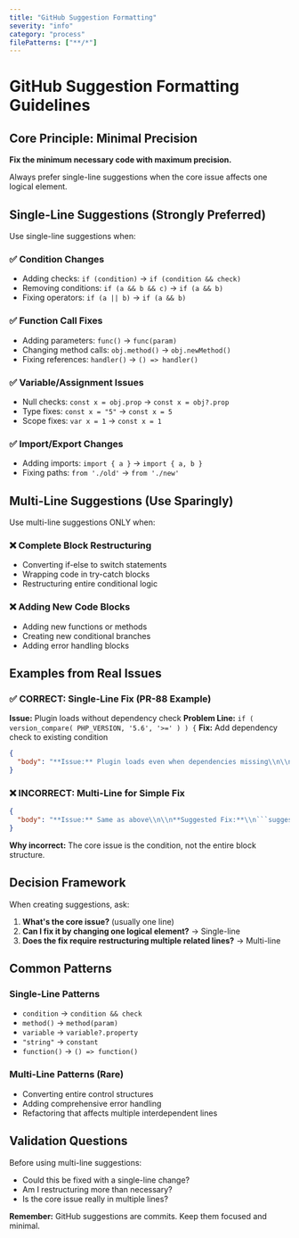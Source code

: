 ```yaml
---
title: "GitHub Suggestion Formatting"
severity: "info"
category: "process"
filePatterns: ["**/*"]
---
```


# GitHub Suggestion Formatting Guidelines

## Core Principle: Minimal Precision

**Fix the minimum necessary code with maximum precision.**

Always prefer single-line suggestions when the core issue affects one logical element.

## Single-Line Suggestions (Strongly Preferred)

Use single-line suggestions when:

### ✅ Condition Changes
- Adding checks: `if (condition)` → `if (condition && check)`
- Removing conditions: `if (a && b && c)` → `if (a && b)`
- Fixing operators: `if (a || b)` → `if (a && b)`

### ✅ Function Call Fixes
- Adding parameters: `func()` → `func(param)`
- Changing method calls: `obj.method()` → `obj.newMethod()`
- Fixing references: `handler()` → `() => handler()`

### ✅ Variable/Assignment Issues
- Null checks: `const x = obj.prop` → `const x = obj?.prop`
- Type fixes: `const x = "5"` → `const x = 5`
- Scope fixes: `var x = 1` → `const x = 1`

### ✅ Import/Export Changes
- Adding imports: `import { a }` → `import { a, b }`
- Fixing paths: `from './old'` → `from './new'`

## Multi-Line Suggestions (Use Sparingly)

Use multi-line suggestions ONLY when:

### ❌ Complete Block Restructuring
- Converting if-else to switch statements
- Wrapping code in try-catch blocks
- Restructuring entire conditional logic

### ❌ Adding New Code Blocks
- Adding new functions or methods
- Creating new conditional branches
- Adding error handling blocks

## Examples from Real Issues

### ✅ CORRECT: Single-Line Fix (PR-88 Example)

**Issue:** Plugin loads without dependency check
**Problem Line:** `if ( version_compare( PHP_VERSION, '5.6', '>=' ) ) {`
**Fix:** Add dependency check to existing condition

```json
{
  "body": "**Issue:** Plugin loads even when dependencies missing\\n\\n**Suggested Fix:**\\n```suggestion\\nif ( version_compare( PHP_VERSION, '5.6', '>=' ) && $dependency_checker->check() ) {\\n```"
}
```

### ❌ INCORRECT: Multi-Line for Simple Fix

```json
{
  "body": "**Issue:** Same as above\\n\\n**Suggested Fix:**\\n```suggestion\\nif ( version_compare( PHP_VERSION, '5.6', '>=' ) && $dependency_checker->check() ) {\\n    require ELEMENTOR_PKP_PATH . 'plugin.php';\\n} else {\\n    add_action( 'admin_notices', 'platform_kit_publisher_fail_to_active' );\\n}\\n```"
}
```

**Why incorrect:** The core issue is the condition, not the entire block structure.

## Decision Framework

When creating suggestions, ask:

1. **What's the core issue?** (usually one line)
2. **Can I fix it by changing one logical element?** → Single-line
3. **Does the fix require restructuring multiple related lines?** → Multi-line

## Common Patterns

### Single-Line Patterns
- `condition` → `condition && check`
- `method()` → `method(param)`
- `variable` → `variable?.property`
- `"string"` → `constant`
- `function()` → `() => function()`

### Multi-Line Patterns (Rare)
- Converting entire control structures
- Adding comprehensive error handling
- Refactoring that affects multiple interdependent lines

## Validation Questions

Before using multi-line suggestions:

- Could this be fixed with a single-line change?
- Am I restructuring more than necessary?
- Is the core issue really in multiple lines?

**Remember:** GitHub suggestions are commits. Keep them focused and minimal.

